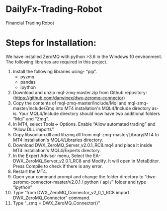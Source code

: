 # DailyFx-Trading-Robot
Financial Trading Robot

# Steps for Installation: 
We have installed ZeroMQ with python >3.6 in the Windows 10 environment. The following libraries are required in this project. 
1. Install the following libraries using- “pip”. 
	- pyzmq
	- pandas
	- ipython 
2. Download and unzip mql-zmq-master.zip  from Github repository: (https://github.com/darwinex/dwx-zeromq-connector)
3. Copy the contents of mql-zmq-master/Include/Mql and mql-zmq-master/Include/Zmq into MT4 installation's MQL4/Include directory as-is. Your MQL4/Include directory should now have two additional folders "Mql" and "Zmq".
4. In MT4, select Tools→ Options. Enable “Allow automated trading” and “Allow DLL imports”.
5. Copy libsodium.dll and libzmq.dll from mql-zmq-master/Library/MT4 to MT4 installation's MQL4/Libraries directory.
6. Download DWX_ZeroMQ_Server_v2.0.1_RC8.mq4 and place it inside MT4 installation's MQL4/Experts directory.
7. In the Expert Advisor menu, Select the EA- DWX_ZeroMQ_Server_v2.0.1_RC8 and Modify. It will open in MetaEditor. Press Compile to check if there is any error. 
8. Restart the MT4. 
9. Open your command prompt and change the folder directory to “dwx-zeromq-connector-master/v2.0.1 / python / api /” folder and type “ipython” 
10. Type “from DWX_ZeroMQ_Connector_v2_0_1_RC8 import DWX_ZeroMQ_Connector” command.
11. Type “_zmq = DWX_ZeroMQ_Connector()”


